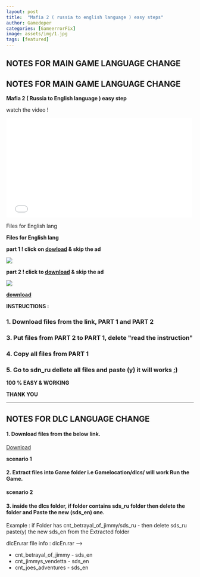 ```yaml
---
layout: post
title:  "Mafia 2 ( russia to english language ) easy steps"
author: Gamedoper
categories: [GameerrorFix]
image: assets/img/1.jpg
tags: [featured]
---
```


## NOTES FOR MAIN GAME LANGUAGE CHANGE

## NOTES FOR MAIN GAME LANGUAGE CHANGE

**Mafia 2 ( Russia to English language ) easy step**

watch the video !

<iframe width="500" height="266" src="[https://www.youtube.com/embed/h0XGeu7X6Fc](https://www.youtube.com/embed/h0XGeu7X6Fc)" frameborder="0" allow="accelerometer; autoplay; encrypted-media; gyroscope; picture-in-picture" allowfullscreen></iframe>

Files for English lang

**Files for English lang**

**part 1 ! click on  [dowload](http://www.mediafire.com/download/2xr2xjgdbda4o5u/PART+1.zip)  & skip the ad**

**[![](https://camo.githubusercontent.com/504334f3967c4810038866e52853b879a70061b8/68747470733a2f2f342e62702e626c6f6773706f742e636f6d2f2d76595679446573594139672f566978744d6b464d625a492f41414141414141414161732f3678756b7968495a6161512f733230302f446f776e6c616f642e706e67)](http://j.gs/7Ewl)[](https://draft.blogger.com/)**

**part 2 ! click to  [download](http://www.mediafire.com/file/ujbh9j3ho2sp6b3/PART_2.zip)  & skip the ad**

[![](https://camo.githubusercontent.com/504334f3967c4810038866e52853b879a70061b8/68747470733a2f2f342e62702e626c6f6773706f742e636f6d2f2d76595679446573594139672f566978744d6b464d625a492f41414141414141414161732f3678756b7968495a6161512f733230302f446f776e6c616f642e706e67)](http://j.gs/8skZ)

**[download](http://j.gs/8skZ)**

**INSTRUCTIONS :**

### 1.  Download files from the link, PART 1 and PART 2

### 3.  Put files from PART 2 to PART 1, delete "read the instruction"

### 4.  Copy all files from PART 1

### 5.  Go to sdn_ru dellete all files and paste (y) it will works ;)
        
**100 % EASY & WORKING**

**THANK YOU**

---

## NOTES FOR DLC LANGUAGE CHANGE

#### 1. Download files from the below link.

[Download](http://www.mediafire.com/file/ae0of9zks1v488u/dlcEn.rar/file)

**scenario 1**

#### 2. Extract files into Game folder i.e Gamelocation/dlcs/ will work Run the Game.

**scenario 2**

#### 3.  inside the dlcs folder, if folder contains sds_ru folder then delete the folder and Paste the new (sds_en) one.

Example : if Folder has cnt_betrayal_of_jimmy/sds_ru - then delete sds_ru 
paste(y) the new sds_en from the Extracted folder

dlcEn.rar file info :
dlcEn.rar -->
 - cnt_betrayal_of_jimmy - sds_en
 - cnt_jimmys_vendetta - sds_en
 - cnt_joes_adventures - sds_en


